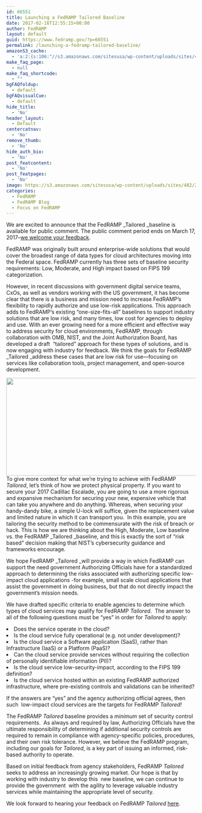 ```yaml
---
id: 66551
title: Launching a FedRAMP Tailored Baseline
date: 2017-02-16T12:55:15+00:00
author: FedRAMP
layout: default
guid: https://www.fedramp.gov/?p=66551
permalink: /launching-a-fedramp-tailored-baseline/
amazonS3_cache:
  - 'a:2:{s:106:"//s3.amazonaws.com/sitesusa/wp-content/uploads/sites/482/2017/02/Screen-Shot-2017-02-16-at-12.54.21-PM.png";i:66552;s:73:"//www.fedramp.gov/files/2017/02/Screen-Shot-2017-02-16-at-12.54.21-PM.png";i:66552;}'
make_faq_page:
  - null
make_faq_shortcode:
  - ""
bgFAQfoldup:
  - default
bgFAQvisualCue:
  - default
hide_title:
  - 'No'
header_layout:
  - Default
centercatnav:
  - 'No'
remove_thumb:
  - 'No'
hide_auth_bio:
  - 'No'
post_featcontent:
  - 'No'
post_featpages:
  - 'No'
image: https://s3.amazonaws.com/sitesusa/wp-content/uploads/sites/482/2017/02/Screen-Shot-2017-02-16-at-12.54.21-PM.png
categories:
  - FedRAMP
  - FedRAMP Blog
  - Focus on FedRAMP
---
```

We are excited to announce that the FedRAMP _Tailored _baseline is available for public comment. The public comment period ends on March 17, 2017&#8211;<a href="https://tailored.fedramp.gov/">we welcome your feedback</a>.

FedRAMP was originally built around enterprise-wide solutions that would cover the broadest range of data types for cloud architectures moving into the Federal space. FedRAMP currently has three sets of baseline security requirements: Low, Moderate, and High impact based on FIPS 199 categorization.

However, in recent discussions with government digital service teams, CxOs, as well as vendors working with the US government, it has become clear that there is a business and mission need to increase FedRAMP’s flexibility to rapidly authorize and use low-risk applications. This approach adds to FedRAMP’s existing “one-size-fits-all” baselines to support industry solutions that are low risk, and many times, low cost for agencies to deploy and use. With an ever growing need for a more efficient and effective way to address security for cloud environments, FedRAMP, through collaboration with OMB, NIST, and the Joint Authorization Board, has developed a draft  “tailored” approach for these types of solutions, and is now engaging with industry for feedback. We think the goals for FedRAMP _Tailored _address these cases that are low risk for use—focusing on services like collaboration tools, project management, and open-source development.

<a href="https://s3.amazonaws.com/sitesusa/wp-content/uploads/sites/482/2017/02/Screen-Shot-2017-02-16-at-12.54.21-PM.png"><img class="size-full wp-image-66552 alignright" src="https://s3.amazonaws.com/sitesusa/wp-content/uploads/sites/482/2017/02/Screen-Shot-2017-02-16-at-12.54.21-PM.png" alt="" width="515" height="260" /></a>To give more context for what we’re trying to achieve with FedRAMP _Tailored_, let’s think of how we protect physical property. If you want to secure your 2017 Cadillac Escalade, you are going to use a more rigorous and expansive mechanism for securing your new, expensive vehicle that can take you anywhere and do anything. Whereas, when securing your handy-dandy bike, a simple U-lock will suffice, given the replacement value and limited nature in which it can transport you.  In this example, you are tailoring the security method to be commensurate with the risk of breach or hack. This is how we are thinking about the High, Moderate, Low baseline vs. the FedRAMP _Tailored _baseline, and this is exactly the sort of “risk based” decision making that NIST’s cybersecurity guidance and frameworks encourage.

We hope FedRAMP _Tailored _will provide a way in which FedRAMP can support the need government Authorizing Officials have for a standardized approach to determining the risks associated with authorizing specific low-impact cloud applications -for example, small scale cloud applications that assist the government in doing business, but that do not directly impact the government’s mission needs.

We have drafted specific criteria to enable agencies to determine which types of cloud services may qualify for FedRAMP _Tailored_.  The answer to all of the following questions must be “yes” in order for _Tailored_ to apply:

<li style="font-weight: 400">
  Does the service operate in the cloud?
</li>
<li style="font-weight: 400">
  Is the cloud service fully operational (e.g. not under development)?
</li>
<li style="font-weight: 400">
  Is the cloud service a Software application (SaaS), rather than Infrastructure (IaaS) or a Platform (PaaS)?
</li>
<li style="font-weight: 400">
  Can the cloud service provide services without requiring the collection of personally identifiable information (PII)?
</li>
<li style="font-weight: 400">
  Is the cloud service low-security-impact, according to the FIPS 199 definition?
</li>
<li style="font-weight: 400">
  Is the cloud service hosted within an existing FedRAMP authorized infrastructure, where pre-existing controls and validations can be inherited?
</li>

If the answers are “yes” and the agency authorizing official agrees, then such  low-impact cloud services are the targets for FedRAMP _Tailored!_

The FedRAMP _Tailored_ baseline provides a _minimum_ set of security control requirements.  As always and required by law, Authorizing Officials have the ultimate responsibility of determining if additional security controls are required to remain in compliance with agency-specific policies, procedures, and their own risk tolerance. However, we believe the FedRAMP program, including our goals for _Tailored_, is a key part of issuing an informed, risk-based authority to operate.

Based on initial feedback from agency stakeholders, FedRAMP _Tailored_ seeks to address an increasingly growing market. Our hope is that by working with industry to develop this  new baseline, we can continue to provide the government  with the agility to leverage valuable industry services while maintaining the appropriate level of security.   
  
We look forward to hearing your feedback on FedRAMP _Tailored_ [here](https://tailored.fedramp.gov/). 